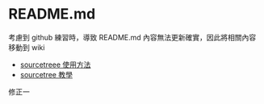 # README.md
考慮到 github 練習時，導致 README.md 內容無法更新確實，因此將相關內容移動到 wiki

- [sourcetreee 使用方法](https://github.com/Frank0321/GitHubTest/wiki/sourcetree-%E4%BD%BF%E7%94%A8%E6%96%B9%E6%B3%95)
- [sourcetree 教學](https://hackmd.io/@09oU3M6LTU-7M6MkSqRj1A/Bymbf3y2?type=view)

修正一
